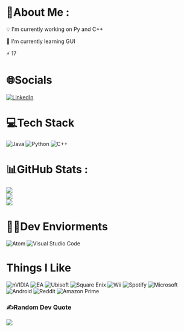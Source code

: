 # 💫About Me :
💡 I'm currently working on Py and C++

🌱 I'm currently learning GUI

⚡ 17

# 🌐Socials
[![LinkedIn](https://img.shields.io/badge/LinkedIn-%230077B5.svg?logo=linkedin&logoColor=white)](https://linkedin.com/in/chaitanyajoshix) 

# 💻Tech Stack
![Java](https://img.shields.io/badge/java-%23ED8B00.svg?style=for-the-badge&logo=java&logoColor=white)
![Python](https://img.shields.io/badge/python-3670A0?style=for-the-badge&logo=python&logoColor=ffdd54)
![C++](https://img.shields.io/badge/c++-%2300599C.svg?style=for-the-badge&logo=c%2B%2B&logoColor=white)

# 📊GitHub Stats :
![](https://github-readme-stats.vercel.app/api?username=ChaitanyaJoshiX&theme=chartreuse-dark&hide_border=false&include_all_commits=true&count_private=true)<br/>
![](https://github-readme-streak-stats.herokuapp.com/?user=ChaitanyaJoshiX&theme=chartreuse-dark&hide_border=false)<br/>
![](https://github-readme-stats.vercel.app/api/top-langs/?username=ChaitanyaJoshiX&theme=chartreuse-dark&hide_border=false&include_all_commits=true&count_private=true&layout=compact)
# 👨‍💻Dev Enviorments
![Atom](https://img.shields.io/badge/Atom-%2366595C.svg?style=for-the-badge&logo=atom&logoColor=white)
![Visual Studio Code](https://img.shields.io/badge/Visual%20Studio%20Code-0078d7.svg?style=for-the-badge&logo=visual-studio-code&logoColor=white)

# Things I Like
![nVIDIA](https://img.shields.io/badge/nVIDIA-%2376B900.svg?style=for-the-badge&logo=nVIDIA&logoColor=white)
![EA](https://img.shields.io/badge/ea-%23000000.svg?style=for-the-badge&logo=ea&logoColor=white)
![Ubisoft](https://img.shields.io/badge/Ubisoft-%23F5F5F5.svg?style=for-the-badge&logo=Ubisoft&logoColor=black)
![Square Enix](https://img.shields.io/badge/SquareEnix-%23ED1C24.svg?style=for-the-badge&logo=SquareEnix&logoColor=white)
![Wii](https://img.shields.io/badge/Wii-8B8B8B?style=for-the-badge&logo=wii&logoColor=white)
![Spotify](https://img.shields.io/badge/Spotify-1ED760?style=for-the-badge&logo=spotify&logoColor=white)
![Microsoft](https://img.shields.io/badge/Microsoft-0078D4?style=for-the-badge&logo=microsoft&logoColor=white)
![Android](https://img.shields.io/badge/Android-3DDC84?style=for-the-badge&logo=android&logoColor=white)
![Reddit](https://img.shields.io/badge/Reddit-FF4500?style=for-the-badge&logo=reddit&logoColor=white)
![Amazon Prime](https://img.shields.io/badge/Amazon%20Prime-0F79AF?style=for-the-badge&logo=amazonprime&logoColor=white)

### ✍️Random Dev Quote
![](https://quotes-github-readme.vercel.app/api?type=horizontal&theme=dark)
